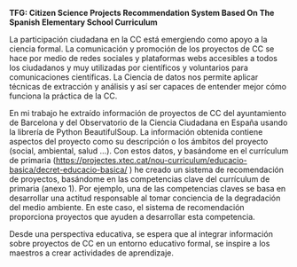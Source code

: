 **TFG: Citizen Science Projects Recommendation System Based On The Spanish Elementary School Curriculum**

La participación ciudadana en la CC está emergiendo como apoyo a la ciencia
formal. La comunicación y promoción de los proyectos de CC se hace por medio de
redes sociales y plataformas webs accesibles a todos los ciudadanos y muy
utilizadas por científicos y voluntarios para comunicaciones científicas. La Ciencia
de datos nos permite aplicar técnicas de extracción y análisis y así ser capaces de
entender mejor cómo funciona la práctica de la CC.

En mi trabajo he extraído información de proyectos de CC del ayuntamiento de
Barcelona y del Observatorio de la Ciencia Ciudadana en España usando la librería
de Python BeautifulSoup. La información obtenida contiene aspectos del proyecto
como su descripción o los ámbitos del proyecto (social, ambiental, salud …).
Con estos datos, y basándome en el currículum de primaria
(https://projectes.xtec.cat/nou-curriculum/educacio-basica/decret-educacio-basica/
) he creado un sistema de recomendación de proyectos, basándome en las
competencias clave del currículum de primaria (anexo 1). Por ejemplo, una de las
competencias claves se basa en desarrollar una actitud responsable al tomar
conciencia de la degradación del medio ambiente. En este caso, el sistema de
recomendación proporciona proyectos que ayuden a desarrollar esta competencia.

Desde una perspectiva educativa, se espera que al integrar información sobre
proyectos de CC en un entorno educativo formal, se inspire a los maestros a crear
actividades de aprendizaje.
